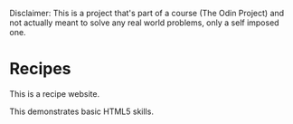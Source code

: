 Disclaimer: 
This is a project that's part of a course (The Odin Project) and not actually meant to solve any real world problems, only a self imposed one.

# Recipes 

<!-- TODO: actually write this -->

This is a recipe website.

This demonstrates basic HTML5 skills.